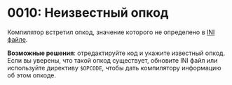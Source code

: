 # 0010: Неизвестный опкод

Компилятор встретил опкод, значение которого не определено в [INI файле](../../edit-modes/opcodes-list-scm.ini.md).

**Возможные решения**: отредактируйте код и укажите известный опкод. Если вы уверены, что такой опкод существует, обновите INI файл или используйте директиву `$OPCODE`, чтобы дать компилятору информацию об этом опкоде.

